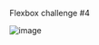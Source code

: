 Flexbox challenge #4

![image](https://user-images.githubusercontent.com/124686643/236409818-e0232d67-cf1e-429a-94b8-0f9ebf1197b9.png)
